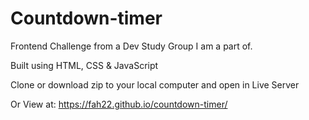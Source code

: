 # Countdown-timer

Frontend Challenge from a Dev Study Group I am a part of.

Built using HTML, CSS & JavaScript

Clone or download zip to your local computer and open in Live Server

Or View at:
https://fah22.github.io/countdown-timer/
